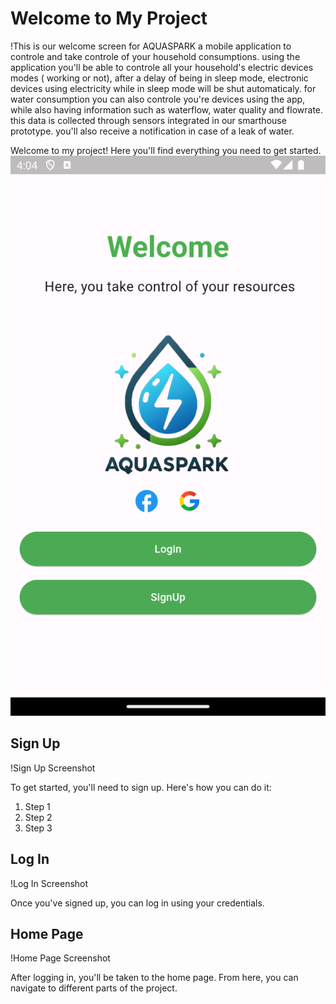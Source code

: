 # Welcome to My Project

!This is our welcome screen for AQUASPARK a mobile application to controle and take controle of your household consumptions.
using the application you'll be able to controle all your household's electric devices modes ( working or not), after a delay of being in sleep mode, electronic devices using electricity while in sleep mode will be shut automaticaly.
for water consumption you can also controle you're devices using the app, while also having information such as waterflow, water quality and flowrate. this data is collected through sensors integrated in our smarthouse prototype.
you'll also receive a notification in case of a leak of water.


Welcome to my project! Here you'll find everything you need to get started.
![Alt Text](welcomepage.png)


## Sign Up

!Sign Up Screenshot

To get started, you'll need to sign up. Here's how you can do it:
1. Step 1
2. Step 2
3. Step 3

## Log In

!Log In Screenshot

Once you've signed up, you can log in using your credentials.

## Home Page

!Home Page Screenshot

After logging in, you'll be taken to the home page. From here, you can navigate to different parts of the project.
